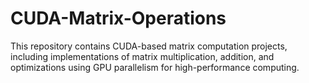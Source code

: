# CUDA-Matrix-Operations
This repository contains CUDA-based matrix computation projects, including implementations of matrix multiplication, addition, and optimizations using GPU parallelism for high-performance computing.
